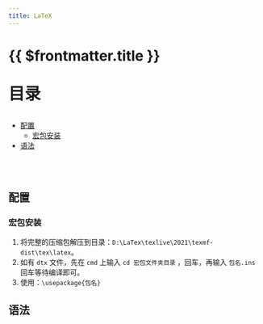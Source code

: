 ```yaml
---
title: LaTeX
---
```


# {{ $frontmatter.title }}

<p style="font-size: 32px; font-weight: bold;">目录</p>

<!-- @import "[TOC]" {cmd="toc" depthFrom=2 depthTo=6 orderedList=false} -->

<!-- code_chunk_output -->

- [配置](#配置)
  - [宏包安装](#宏包安装)
- [语法](#语法)

<!-- /code_chunk_output -->

<br>
&emsp;

## 配置

### 宏包安装

1. 将完整的压缩包解压到目录：`D:\LaTex\texlive\2021\texmf-dist\tex\latex`。
2. 如有 `dtx` 文件，先在 `cmd` 上输入 `cd 宏包文件夹目录` ，回车，再输入 `包名.ins` 回车等待编译即可。
3. 使用：`\usepackage{包名}`

## 语法

